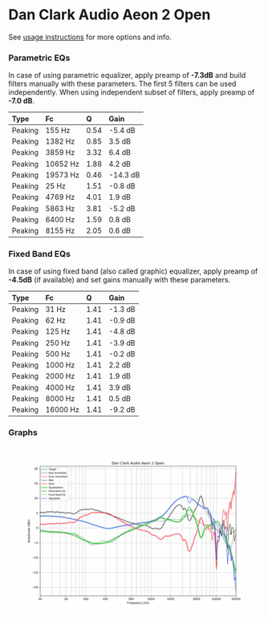 # Dan Clark Audio Aeon 2 Open
See [usage instructions](https://github.com/jaakkopasanen/AutoEq#usage) for more options and info.

### Parametric EQs
In case of using parametric equalizer, apply preamp of **-7.3dB** and build filters manually
with these parameters. The first 5 filters can be used independently.
When using independent subset of filters, apply preamp of **-7.0 dB**.

| Type    | Fc       |    Q | Gain     |
|:--------|:---------|:-----|:---------|
| Peaking | 155 Hz   | 0.54 | -5.4 dB  |
| Peaking | 1382 Hz  | 0.85 | 3.5 dB   |
| Peaking | 3859 Hz  | 3.32 | 6.4 dB   |
| Peaking | 10652 Hz | 1.88 | 4.2 dB   |
| Peaking | 19573 Hz | 0.46 | -14.3 dB |
| Peaking | 25 Hz    | 1.51 | -0.8 dB  |
| Peaking | 4769 Hz  | 4.01 | 1.9 dB   |
| Peaking | 5863 Hz  | 3.81 | -5.2 dB  |
| Peaking | 6400 Hz  | 1.59 | 0.8 dB   |
| Peaking | 8155 Hz  | 2.05 | 0.6 dB   |

### Fixed Band EQs
In case of using fixed band (also called graphic) equalizer, apply preamp of **-4.5dB**
(if available) and set gains manually with these parameters.

| Type    | Fc       |    Q | Gain    |
|:--------|:---------|:-----|:--------|
| Peaking | 31 Hz    | 1.41 | -1.3 dB |
| Peaking | 62 Hz    | 1.41 | -0.9 dB |
| Peaking | 125 Hz   | 1.41 | -4.8 dB |
| Peaking | 250 Hz   | 1.41 | -3.9 dB |
| Peaking | 500 Hz   | 1.41 | -0.2 dB |
| Peaking | 1000 Hz  | 1.41 | 2.2 dB  |
| Peaking | 2000 Hz  | 1.41 | 1.9 dB  |
| Peaking | 4000 Hz  | 1.41 | 3.9 dB  |
| Peaking | 8000 Hz  | 1.41 | 0.5 dB  |
| Peaking | 16000 Hz | 1.41 | -9.2 dB |

### Graphs
![](./Dan%20Clark%20Audio%20Aeon%202%20Open.png)